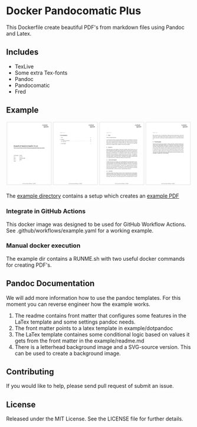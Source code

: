 # Docker Pandocomatic Plus

This Dockerfile create beautiful PDF's from markdown files using Pandoc and Latex.

## Includes

- TexLive
- Some extra Tex-fonts
- Pandoc
- Pandocomatic
- Fred

## Example

![](pdf-example.png)

The [example directory](/example/) contains a setup which creates an [example
PDF](https://raw.githubusercontent.com/linden-project/docker-frontmatter-md-to-pdf/pdf/MM001_Example%20Pandocomatic%20Plus_MIPMIP_1.pdf)

### Integrate in GitHub Actions

This docker image was designed to be used for GitHub Workflow Actions. See
.github/workflows/example.yaml for a working example.

### Manual docker execution

The example dir contains a RUNME.sh with two useful docker commands for creating PDF's.

## Pandoc Documentation

We will add more information how to use the pandoc templates. For this moment you can reverse engineer how the example works.

1. The readme contains front matter that configures some features in the LaTex template and some settings pandoc needs.
2. The front matter points to a latex template in example/dotpandoc
3. The LaTex template containes some conditional logic based on values it gets from the front matter in the example/readme.md
4. There is a letterhead background image and a SVG-source version. This can be used to create a background image.

## Contributing

If you would like to help, please send pull request of submit an issue.

## License

Released under the MIT License. See the LICENSE file for further details.

